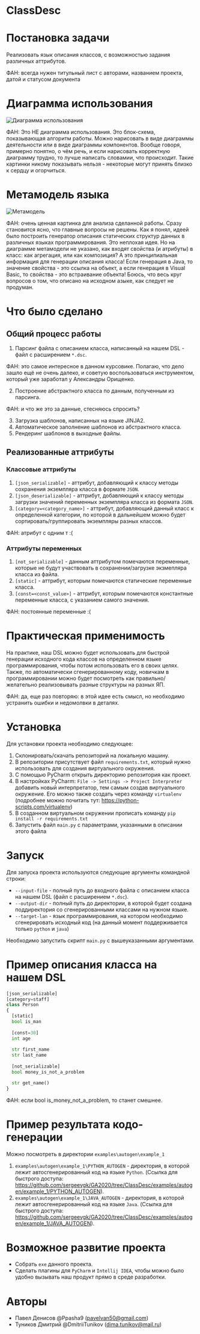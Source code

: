 # ClassDesc
# Постановка задачи  
Реализовать язык описания классов, с возможностью задания различных аттрибутов.

ФАН: всегда нужен титульный лист с авторами, названием проекта, датой и статусом документа

# Диаграмма использования  
![Диаграмма использования](pics/using_diagram.jpg) 

ФАН: Это НЕ диаграмма использования. Это блок-схема, показывающая алгоритм работы. Можно нарисовать в виде диаграммы деятельности или в виде диаграммы компонентов. Вообще говоря, примерно понятно, о чём речь, и если нарисовать корректную диаграмму трудно, то лучше написать словамии, что происходит. Такие картинки никому показывать нельзя - некоторые могут принять близко к сердцу и огорчиться.    

# Метамодель языка  
![Метамодель](pics/metamodel.jpg)  

ФАН: очень ценная картинка для анализа сделанной работы. Сразу становится ясно, что главные вопросы не решены. Как я понял, идеей было построить генератор описания статических структур данных в различных языках программирования. Это неплохая идея. Но на диаграмме метамодели не указано, как входят свойства (и атрибуты) в класс: как агрегация, или как композиция? А это принципиальная информация для генерации описания класса! Если генерация в Java, то значение свойства - это ссылка на объект, а если генерация в Visual Basic, то свойства - это встраивание объекта! Боюсь, что весь круг вопросов о том, что описано на исходном азыке, как следует не продуман.     

# Что было сделано
## Общий процесс работы
1. Парсинг файла с описанием класса, написанный на нашем DSL - файл с расширением `*.dsc`.

ФАН: это самое интересное в данном курсовике. Полагаю, что дело зашло ещё не очень далеко, и советую воспользоваться инструментом, который уже заработал у Александры Орищенко.  

2. Построение абстрактного класса по данным, полученным из парсинга.

ФАН: и что же это за данные, стесняюсь спросить?

3. Загрузка шаблонов, написанных на языке JINJA2.
4. Автоматическое заполнение шаблонов из абстрактного класса. 
5. Рендеринг шаблонов в выходные файлы.

## Реализованные аттрибуты
### Классовые аттрибуты 
1. `[json_serializable]` - аттрибут, добавляющий к классу методы сохранения экземпляра класса в формате `JSON`.
2. `[json_deserializable]` - аттрибут, добавляющий к классу методы загрузки значений переменных экземпляра класса из формата `JSON`.
3. `[category=<category_name>]` - аттрибут, добавляющий данный класс к определенной категории, по которой в дальнейшем можно будет сортировать/группировать экземпляры разных классов.

ФАН: атрибут с одним т :(

### Аттрибуты переменных
1. `[not_serializable]` - данным аттрибутом помечаются переменные, которые не будут участвовать в сохранении/загрузке экзмепляра класса из файла.
2. `[static]` - аттрибут, которым помечаются статические переменные класса.
3. `[const=<const_value>]` - аттрибут, которым помечаются константные переменные класса, с указанием самого значения.

ФАН: постоянные переменные :(

# Практическая применимость
На практике, наш DSL можно будет использовать для быстрой генерации исходного кода классов на определенном языке программирования, чтобы потом использовать его в своих целях. Также, по автоматически сгенерированному коду, новичкам в программировании можно будет посмотреть как правильно/желательно реализовывать разные структуры на разных ЯП.

ФАН: да, еще раз повторяю: в этой идее есть смысл, но необходимо устранить ошибки и недомолвки в деталях.

# Установка
Для установки проекта необходимо следующее:
1. Склонировать/скачать репозиторий на локальную машину.
2. В репозитории присутствует файл `requirements.txt`, который нужно использовать для создания виртуального окружения.
3. С помощью PyCharm открыть директорию репозитория как проект.
4. В настройках PyCharm: `File -> Settings -> Project Interpreter` добавить новый интерпретатор, тем самым создав виртуального окружение. Его можно также создать через команду `virtualenv` (подробнее можно почитать тут: https://python-scripts.com/virtualenv)
5. В созданном виртуальном окружении прописать команду `pip install -r requirements.txt`
6. Запустить файл `main.py` с параметрами, указанными в описании этого файла

# Запуск
Для запуска проекта используются следующие аргументы командной строки:
* `--input-file` - полный путь до входного файла с описанием класса на нашем DSL (файл с расширением `*.dsc`).
* `--output-dir` - полный путь до директории, в которой будет создана поддиректория со сгенерированными классами на нужном языке.
* `--target-lan` - язык программирования, на котором необходимо сгенерировать исходный код (на данный момент поддерживается только `python` и `java`)

Необходимо запустить скрипт `main.py` с вышеуказанными аргументами.

# Пример описания класса на нашем DSL
```python
[json_serializable]
[category=staff]
class Person
{
  [static]
  bool is_man
  
  [const=30]
  int age
  
  str first_name
  str last_name
  
  [not_serializable]
  bool money_is_not_a_problem

  str get_name()
}
```
ФАН: если bool is_money_not_a_problem, то станет смешнее. 

# Пример результата кодо-генерации
Можно посмотреть в директории `examples\autogen\example_1`
1. `examples\autogen\example_1\PYTHON_AUTOGEN` - директория, в которой лежит автосгенерированный код на языке `Python`. (Ссылка для быстрого доступа: https://github.com/sergeevgk/GA2020/tree/ClassDesc/examples/autogen/example_1/PYTHON_AUTOGEN).
2. `examples\autogen\example_1\JAVA_AUTOGEN` - директория, в которой лежит автосгенерированный код на языке `Java`. (Ссылка для быстрого доступа: https://github.com/sergeevgk/GA2020/tree/ClassDesc/examples/autogen/example_1/JAVA_AUTOGEN).

# Возможное развитие проекта
* Собрать `exe` данного проекта.
* Сделать плагины для `PyCharm` и `Intellij IDEA`, чтобы можно было удобно вызывать наш продукт прямо в среде разработки.

# Авторы
* Павел Денисов @Ppasha9 (pavelvan50@gmail.com)
* Туников Дмитрий @DmitriiTunikov (dima.tunikov@mail.ru)
